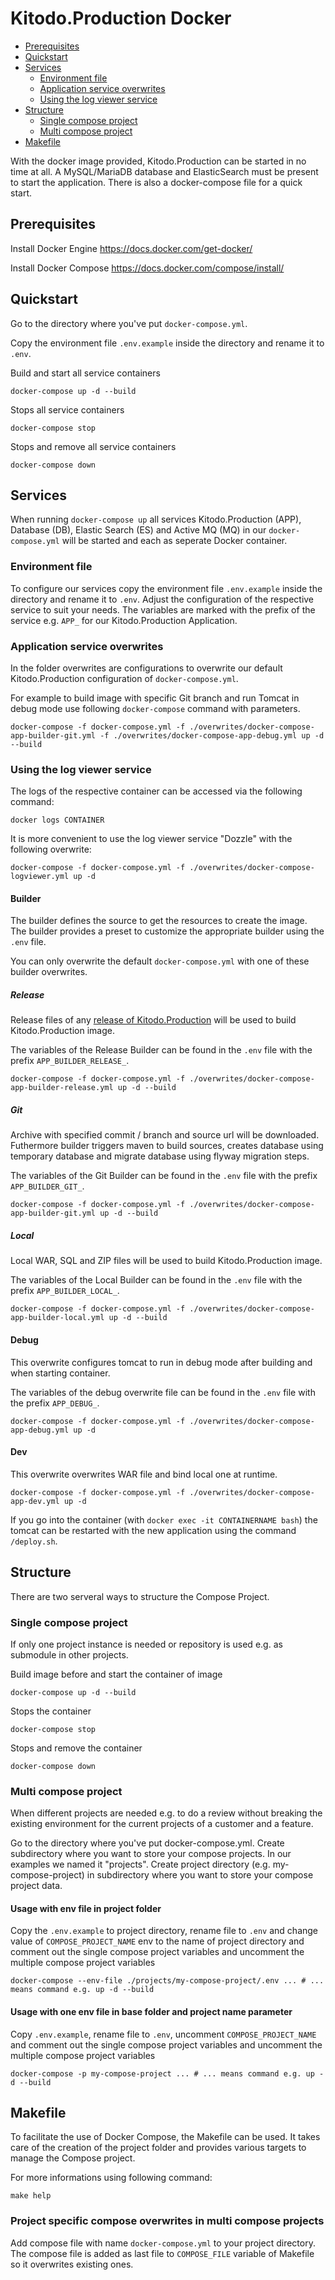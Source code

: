 # Kitodo.Production Docker

 * [Prerequisites](#prerequisites)
 * [Quickstart](#quickstart)
 * [Services](#services)
   * [Environment file](#environment-file) 
   * [Application service overwrites](#application-service-overwrites) 
   * [Using the log viewer service](#using-the-log-viewer-service) 
 * [Structure](#usage)
   * [Single compose project](#single-compose-project)
   * [Multi compose project](#multi-compose-project)
 * [Makefile](#makefile)

With the docker image provided, Kitodo.Production can be started in no time at all. A MySQL/MariaDB database and ElasticSearch must be present to start the application. There is also a docker-compose file for a quick start.

## Prerequisites

Install Docker Engine
https://docs.docker.com/get-docker/

Install Docker Compose
https://docs.docker.com/compose/install/

## Quickstart 

Go to the directory where you've put `docker-compose.yml`.

Copy the environment file `.env.example` inside the directory and rename it to `.env`. 

Build and start all service containers
```
docker-compose up -d --build
```

Stops all service containers
```
docker-compose stop
```

Stops and remove all service containers
```
docker-compose down
```

## Services

When running `docker-compose up` all services Kitodo.Production (APP), Database (DB), Elastic Search (ES) and Active MQ (MQ) in our `docker-compose.yml` will be started and each as seperate Docker container.

### Environment file

To configure our services copy the environment file `.env.example` inside the directory and rename it to `.env`. Adjust the configuration of the respective service to suit your needs. The variables are marked with the prefix of the service e.g. `APP_` for our Kitodo.Production Application.

### Application service overwrites

In the folder overwrites are configurations to overwrite our default Kitodo.Production configuration of `docker-compose.yml`. 

For example to build image with specific Git branch and run Tomcat in debug mode use following `docker-compose` command with parameters.

```
docker-compose -f docker-compose.yml -f ./overwrites/docker-compose-app-builder-git.yml -f ./overwrites/docker-compose-app-debug.yml up -d --build
```

### Using the log viewer service

The logs of the respective container can be accessed via the following command:

```
docker logs CONTAINER
```

It is more convenient to use the log viewer service "Dozzle" with the following overwrite: 

```
docker-compose -f docker-compose.yml -f ./overwrites/docker-compose-logviewer.yml up -d
```

#### Builder

The builder defines the source to get the resources to create the image. The builder provides a preset to customize the appropriate builder using the `.env` file.

You can only overwrite the default `docker-compose.yml` with one of these builder overwrites.

##### Release

Release files of any [release of Kitodo.Production](https://github.com/kitodo/kitodo-production/releases) will be used to build Kitodo.Production image.

The variables of the Release Builder can be found in the `.env` file with the prefix `APP_BUILDER_RELEASE_`.

```
docker-compose -f docker-compose.yml -f ./overwrites/docker-compose-app-builder-release.yml up -d --build
```

##### Git

Archive with specified commit / branch and source url will be downloaded. Futhermore builder triggers maven to build sources, creates database using temporary database and migrate database using flyway migration steps.

The variables of the Git Builder can be found in the `.env` file with the prefix `APP_BUILDER_GIT_`.

```
docker-compose -f docker-compose.yml -f ./overwrites/docker-compose-app-builder-git.yml up -d --build
```

##### Local

Local WAR, SQL and ZIP files will be used to build Kitodo.Production image.

The variables of the Local Builder can be found in the `.env` file with the prefix `APP_BUILDER_LOCAL_`.

```
docker-compose -f docker-compose.yml -f ./overwrites/docker-compose-app-builder-local.yml up -d --build
```

#### Debug

This overwrite configures tomcat to run in debug mode after building and when starting container.

The variables of the debug overwrite file can be found in the `.env` file with the prefix `APP_DEBUG_`.

```
docker-compose -f docker-compose.yml -f ./overwrites/docker-compose-app-debug.yml up -d
```

#### Dev

This overwrite overwrites WAR file and bind local one at runtime. 

```
docker-compose -f docker-compose.yml -f ./overwrites/docker-compose-app-dev.yml up -d
```

If you go into the container (with `docker exec -it CONTAINERNAME bash`) the tomcat can be restarted with the new application using the command `/deploy.sh`.


## Structure

There are two serveral ways to structure the Compose Project.

### Single compose project

If only one project instance is needed or repository is used e.g. as submodule in other projects.

Build image before and start the container of image
```
docker-compose up -d --build
```

Stops the container
```
docker-compose stop
```

Stops and remove the container
```
docker-compose down
```

### Multi compose project

When different projects are needed e.g. to do a review without breaking the existing environment for the current projects of a customer and a feature.

Go to the directory where you've put docker-compose.yml. Create subdirectory where you want to store your compose projects.
In our examples we named it "projects". Create project directory (e.g. my-compose-project) in subdirectory where you want to store your compose project data.

#### Usage with env file in project folder 

Copy the `.env.example` to project directory, rename file to `.env` and change value of `COMPOSE_PROJECT_NAME` env to the name of project directory and comment out the single compose project variables and uncomment the multiple compose project variables

```
docker-compose --env-file ./projects/my-compose-project/.env ... # ... means command e.g. up -d --build
```

#### Usage with one env file in base folder and project name parameter 

Copy `.env.example`, rename file to `.env`, uncomment `COMPOSE_PROJECT_NAME` and comment out the single compose project variables and uncomment the multiple compose project variables

```
docker-compose -p my-compose-project ... # ... means command e.g. up -d --build
```

## Makefile

To facilitate the use of Docker Compose, the Makefile can be used. It takes care of the creation of the project folder and provides various targets to manage the Compose project.

For more informations using following command:

```
make help
```

### Project specific compose overwrites in multi compose projects

Add compose file with name `docker-compose.yml` to your project directory. The compose file is added as last file to `COMPOSE_FILE` variable of Makefile so it overwrites existing ones.

